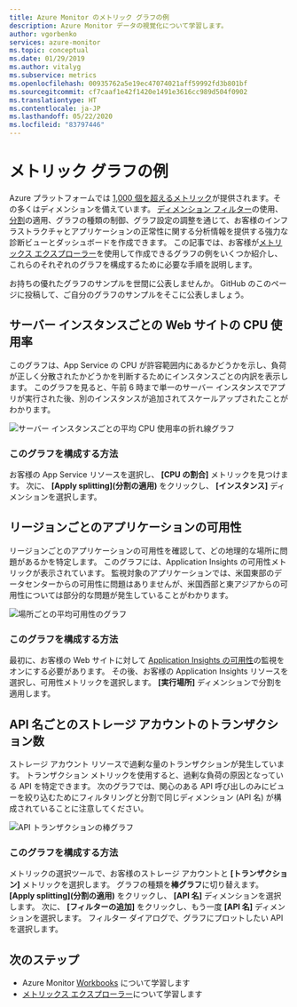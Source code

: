 ```yaml
---
title: Azure Monitor のメトリック グラフの例
description: Azure Monitor データの視覚化について学習します。
author: vgorbenko
services: azure-monitor
ms.topic: conceptual
ms.date: 01/29/2019
ms.author: vitalyg
ms.subservice: metrics
ms.openlocfilehash: 00935762a5e19ec47074021aff59992fd3b801bf
ms.sourcegitcommit: cf7caaf1e42f1420e1491e3616cc989d504f0902
ms.translationtype: HT
ms.contentlocale: ja-JP
ms.lasthandoff: 05/22/2020
ms.locfileid: "83797446"
---
```

# <a name="metric-chart-examples"></a>メトリック グラフの例 

Azure プラットフォームでは [1,000 個を超えるメトリック](https://docs.microsoft.com/azure/azure-monitor/platform/metrics-supported)が提供されます。その多くはディメンションを備えています。 [ディメンション フィルター](https://docs.microsoft.com/azure/azure-monitor/platform/metrics-charts)の使用、[分割](https://docs.microsoft.com/azure/azure-monitor/platform/metrics-charts)の適用、グラフの種類の制御、グラフ設定の調整を通じて、お客様のインフラストラクチャとアプリケーションの正常性に関する分析情報を提供する強力な診断ビューとダッシュボードを作成できます。 この記事では、お客様が[メトリックス エクスプローラー](https://docs.microsoft.com/azure/azure-monitor/platform/metrics-charts)を使用して作成できるグラフの例をいくつか紹介し、これらのそれぞれのグラフを構成するために必要な手順を説明します。

お持ちの優れたグラフのサンプルを世間に公表しませんか。 GitHub のこのページに投稿して、ご自分のグラフのサンプルをそこに公表しましょう。

## <a name="website-cpu-utilization-by-server-instances"></a>サーバー インスタンスごとの Web サイトの CPU 使用率

このグラフは、App Service の CPU が許容範囲内にあるかどうかを示し、負荷が正しく分散されたかどうかを判断するためにインスタンスごとの内訳を表示します。 このグラフを見ると、午前 6 時まで単一のサーバー インスタンスでアプリが実行された後、別のインスタンスが追加されてスケールアップされたことがわかります。

![サーバー インスタンスごとの平均 CPU 使用率の折れ線グラフ](./media/metric-chart-samples/cpu-by-instance.png)

### <a name="how-to-configure-this-chart"></a>このグラフを構成する方法

お客様の App Service リソースを選択し、 **[CPU の割合]** メトリックを見つけます。 次に、 **[Apply splitting]\(分割の適用\)** をクリックし、 **[インスタンス]** ディメンションを選択します。

## <a name="application-availability-by-region"></a>リージョンごとのアプリケーションの可用性

リージョンごとのアプリケーションの可用性を確認して、どの地理的な場所に問題があるかを特定します。 このグラフには、Application Insights の可用性メトリックが表示されています。 監視対象のアプリケーションでは、米国東部のデータセンターからの可用性に問題はありませんが、米国西部と東アジアからの可用性については部分的な問題が発生していることがわかります。

![場所ごとの平均可用性のグラフ](./media/metric-chart-samples/availability-run-location.png)

### <a name="how-to-configure-this-chart"></a>このグラフを構成する方法

最初に、お客様の Web サイトに対して [Application Insights の可用性](https://docs.microsoft.com/azure/azure-monitor/app/monitor-web-app-availability)の監視をオンにする必要があります。 その後、お客様の Application Insights リソースを選択し、可用性メトリックを選択します。 **[実行場所]** ディメンションで分割を適用します。

## <a name="volume-of-storage-account-transactions-by-api-name"></a>API 名ごとのストレージ アカウントのトランザクション数

ストレージ アカウント リソースで過剰な量のトランザクションが発生しています。 トランザクション メトリックを使用すると、過剰な負荷の原因となっている API を特定できます。 次のグラフでは、関心のある API 呼び出しのみにビューを絞り込むためにフィルタリングと分割で同じディメンション (API 名) が構成されていることに注意してください。

![API トランザクションの棒グラフ](./media/metric-chart-samples/transactions-by-api.png)

### <a name="how-to-configure-this-chart"></a>このグラフを構成する方法

メトリックの選択ツールで、お客様のストレージ アカウントと **[トランザクション]** メトリックを選択します。 グラフの種類を**棒グラフ**に切り替えます。 **[Apply splitting]\(分割の適用\)** をクリックし、 **[API 名]** ディメンションを選択します。 次に、 **[フィルターの追加]** をクリックし、もう一度 **[API 名]** ディメンションを選択します。 フィルター ダイアログで、グラフにプロットしたい API を選択します。

## <a name="next-steps"></a>次のステップ

* Azure Monitor [Workbooks](../../azure-monitor/platform/workbooks-overview.md) について学習します
* [メトリックス エクスプローラー](metrics-charts.md)について学習します
